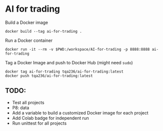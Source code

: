# AI for trading

Build a Docker image

```console
docker build --tag ai-for-trading .
```

Run a Docker container

```console
docker run -it --rm -v $PWD:/workspace/AI-for-trading -p 8888:8888 ai-for-trading
```

Tag a Docker Image and push to Docker Hub (might need `sudo`)

```console
docker tag ai-for-trading tqa236/ai-for-trading:latest
docker push tqa236/ai-for-trading:latest
```

## TODO:

-   Test all projects
-   P8: data
-   Add a variable to build a customized Docker image for each project
-   Add Colab badge for independent run
-   Run unittest for all projects
